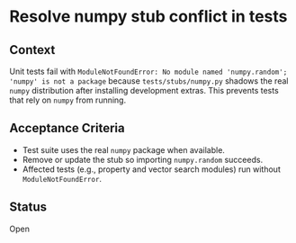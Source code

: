 # Resolve numpy stub conflict in tests

## Context
Unit tests fail with `ModuleNotFoundError: No module named 'numpy.random'; 'numpy' is not a package` because `tests/stubs/numpy.py` shadows the real `numpy` distribution after installing development extras. This prevents tests that rely on `numpy` from running.

## Acceptance Criteria
- Test suite uses the real `numpy` package when available.
- Remove or update the stub so importing `numpy.random` succeeds.
- Affected tests (e.g., property and vector search modules) run without `ModuleNotFoundError`.

## Status
Open

